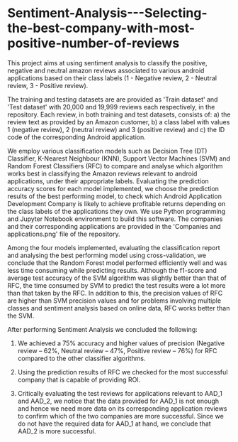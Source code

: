 # Sentiment-Analysis---Selecting-the-best-company-with-most-positive-number-of-reviews
This project aims at using sentiment analysis to classify the positive, negative and neutral amazon reviews associated to various android applications based on their class labels (1 - Negative review, 2 - Neutral review, 3 - Positive review).

The training and testing datasets are are provided as 'Train dataset' and 'Test dataset' with 20,000 and 19,999 reviews each respectively, in the repository. Each review, in both training and test datasets, consists of: a) the review text as provided by an Amazon customer, b) a class label with values 1 (negative review), 2 (neutral review) and 3 (positive review) and c) the ID code of the corresponding Android application.

We employ various classification models such as Decision Tree (DT) Classifier, K-Nearest Neighbour (KNN), Support Vector Machines (SVM) and Random Forest Classifiers (RFC) to compare and analyse which algorithm works best in classifying the Amazon reviews relevant to android applications, under their appropriate labels. Evaluating the prediction accuracy scores for each model implemented, we choose the prediction results of the best performing model, to check which Android Application Development Company is likely to achieve profitable returns depending on the class labels of the applications they own. We use Python programming and Jupyter Notebook environment to build this software. The companies and their corresponding applications are provided in the 'Companies and applications.png' file of the repository.


Among the four models implemented, evaluating the classification report and analysing the best performing model using cross-validation, we conclude that the Random Forest model performed efficiently well and was less time consuming while predicting results. Although the f1-score and average test accuracy of the SVM algorithm was slightly better than that of RFC, the time consumed by SVM to predict the test results were a lot more than that taken by the RFC. In addition to this, the precision values of RFC are higher than SVM precision values and for problems involving multiple classes and sentiment analysis based on online data, RFC works better than the SVM.

After performing Sentiment Analysis we concluded the following:

1) We achieved a 75% accuracy and higher values of precision (Negative review – 62%, Neutral review – 47%, Positive review – 76%) for RFC compared to the other classifier algorithms.

2) Using the prediction results of RFC we checked for the most successful company that is capable of providing ROI.

3) Critically evaluating the test reviews for applications relevant to AAD_1 and AAD_2, we notice that the data provided for AAD_1 is not enough and hence we need more data on its corresponding application reviews to confirm which of the two companies are more successful. Since we do not have the required data for AAD_1 at hand, we conclude that AAD_2 is more successful.
